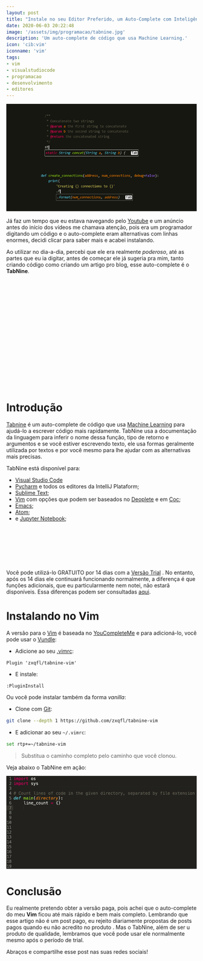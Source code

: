```yaml
---
layout: post
title: "Instale no seu Editor Preferido, um Auto-Complete com Inteligência Artificial"
date: 2020-06-03 20:22:48
image: '/assets/img/programacao/tabnine.jpg'
description: 'Um auto-complete de código que usa Machine Learning.'
icon: 'cib:vim'
iconname: 'vim'
tags:
- vim
- visualstudiocode
- programacao
- desenvolvimento
- editores
---
```


![Instale no seu Editor Preferido, um Auto-Complete com Inteligência Artificial](/assets/img/programacao/tabnine.jpg)

Já faz um tempo que eu estava navegando pelo [Youtube](https://www.youtube.com/TerminalRootTV?sub_confirmation=1) e um anúncio antes do início dos vídeos me chamava atenção, pois era um programador digitando um código e o auto-complete eram alternativas com linhas enormes, decidi clicar para saber mais e acabei instalando.

Ao utilizar no dia-a-dia, percebi que ele era realmente *poderoso*, até as partes que eu ia digitar, antes de começar ele já sugeria pra mim, tanto criando código como criando um artigo pro blog, esse auto-complete é o **TabNine**.

<!-- QUADRADO -->
<script async src="//pagead2.googlesyndication.com/pagead/js/adsbygoogle.js"></script>
<ins class="adsbygoogle"
style="display:inline-block;width:336px;height:280px"
data-ad-client="ca-pub-2838251107855362"
data-ad-slot="5351066970"></ins>
<script>
(adsbygoogle = window.adsbygoogle || []).push({});
</script>

# Introdução
[Tabnine](https://www.tabnine.com/) é um auto-complete de código que usa [Machine Learning](https://pt.wikipedia.org/wiki/Aprendizado_de_máquina) para ajudá-lo a escrever código mais rapidamente. TabNine usa a documentação da linguagem para inferir o nome dessa função, tipo de retorno e argumentos e se você estiver escrevendo texto, ele usa formas geralmente utilizada por textos e por você mesmo para lhe ajudar com as alternativas mais precisas.

TabNine está disponível para:
+ [Visual Studio Code](https://terminalroot.com.br/2019/04/vscodium-um-vs-code-open-source-que-nao-te-rasrtreia.html)
+ [Pycharm](https://terminalroot.com.br/2019/10/os-20-melhores-ide-python-para-linux.html) e todos os editores da IntelliJ Plataform;
+ [Sublime Text](https://terminalroot.com.br/2016/05/os-8-melhores-editores-de-texto-para.html);
+ [Vim](https://terminalroot.com.br/vim) com opções que podem ser baseados no [Deoplete](https://github.com/tbodt/deoplete-tabnine) e em [Coc](https://github.com/neoclide/coc-tabnine);
+ [Emacs](https://terminalroot.com.br/2018/07/spacemacs-um-editor-para-desenvolvimento-profissional.html);
+ [Atom](https://terminalroot.com.br/2019/11/top-10-melhores-editores-de-codigo-para-linux.html);
+ e [Jupyter Notebook](https://pt.wikipedia.org/wiki/Projeto_Jupyter);

<!-- MINI ANÚNCIO -->
<script async src="//pagead2.googlesyndication.com/pagead/js/adsbygoogle.js"></script>
<!-- Games Root -->
<ins class="adsbygoogle"
style="display:inline-block;width:730px;height:95px"
data-ad-client="ca-pub-2838251107855362"
data-ad-slot="5351066970"></ins>
<script>
(adsbygoogle = window.adsbygoogle || []).push({});
</script>

Você pode utilizá-lo GRATUITO por 14 dias com a [Versão Trial](https://www.tabnine.com/trial/) . No entanto, após os 14 dias ele continuará funcionando normalmente, a diferença é que funções adicionais, que eu particularmente nem notei, não estarã disponíveis. Essa diferenças podem ser consultadas [aqui](https://www.tabnine.com/pricing).

# Instalando no Vim
A versão para o [Vim](https://www.youtube.com/watch?v=nFWQJiLvjnk) é baseada no [YouCompleteMe](https://github.com/Valloric/YouCompleteMe) e para adicioná-lo, você pode usar o [Vundle](https://github.com/VundleVim/Vundle.vim):
+ Adicione ao seu [.vimrc](https://www.youtube.com/watch?v=XXGk3n1uzPg): 
```viml
Plugin 'zxqfl/tabnine-vim'
```
+ E instale:
```sh
:PluginInstall
```

Ou você pode instalar também da forma *vanilla*:
+ Clone com [Git](https://terminalroot.com.br/git): 
```sh
git clone --depth 1 https://github.com/zxqfl/tabnine-vim
```
+ E adicionar ao seu `~/.vimrc`: 
```sh
set rtp+=~/tabnine-vim
```
> Substitua o caminho completo pelo caminho que você clonou.

Veja abaixo o TabNine em ação:

![TabNine](/assets/img/programacao/tabnine.gif)

# Conclusão
Eu realmente pretendo obter a versão paga, pois achei que o auto-complete do meu **Vim** ficou até mais rápido e bem mais completo. Lembrando que esse artigo não é um post pago, eu rejeito diariamente propostas de posts pagos quando eu não acredito no produto . Mas o TabNine, além de ser u produto de qualidade, lembramos que você pode usar ele normalmente mesmo após o período de trial.

Abraços e compartilhe esse post nas suas redes sociais!

<!-- RETANGULO LARGO 2 -->
<script async src="//pagead2.googlesyndication.com/pagead/js/adsbygoogle.js"></script>
<ins class="adsbygoogle"
style="display:block; text-align:center;"
data-ad-layout="in-article"
data-ad-format="fluid"
data-ad-client="ca-pub-2838251107855362"
data-ad-slot="8549252987"></ins>
<script>
(adsbygoogle = window.adsbygoogle || []).push({});
</script>



